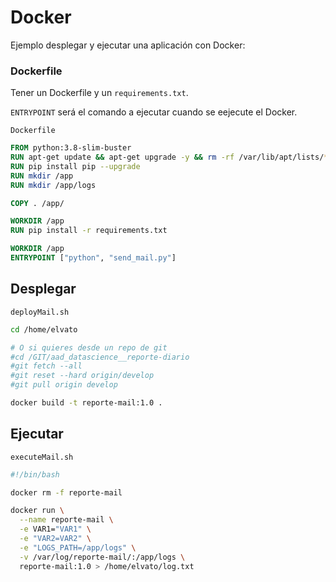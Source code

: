 # Docker
Ejemplo desplegar y ejecutar una aplicación con Docker:

### Dockerfile
Tener un Dockerfile y un `requirements.txt`.

`ENTRYPOINT` será el comando a ejecutar cuando se eejecute el Docker.

`Dockerfile`
```Dockerfile
FROM python:3.8-slim-buster
RUN apt-get update && apt-get upgrade -y && rm -rf /var/lib/apt/lists/*
RUN pip install pip --upgrade
RUN mkdir /app
RUN mkdir /app/logs

COPY . /app/

WORKDIR /app
RUN pip install -r requirements.txt

WORKDIR /app
ENTRYPOINT ["python", "send_mail.py"]
```
## Desplegar
`deployMail.sh`
```bash
cd /home/elvato

# O si quieres desde un repo de git
#cd /GIT/aad_datascience__reporte-diario
#git fetch --all
#git reset --hard origin/develop
#git pull origin develop

docker build -t reporte-mail:1.0 .
```

## Ejecutar
`executeMail.sh`

```bash
#!/bin/bash

docker rm -f reporte-mail

docker run \
  --name reporte-mail \
  -e VAR1="VAR1" \
  -e "VAR2=VAR2" \
  -e "LOGS_PATH=/app/logs" \
  -v /var/log/reporte-mail/:/app/logs \
  reporte-mail:1.0 > /home/elvato/log.txt
```


